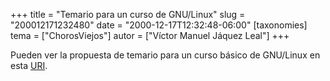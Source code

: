 +++
title = "Temario para un curso de GNU/Linux"
slug = "200012171232480"
date = "2000-12-17T12:32:48-06:00"
[taxonomies]
tema = ["ChorosViejos"]
autor = ["Víctor Manuel Jáquez Leal"]
+++

Pueden ver la propuesta de temario para un curso básico de GNU/Linux en
esta [URI](http://red.coral.com.mx/ceyusa/temario2_3/index.html).
